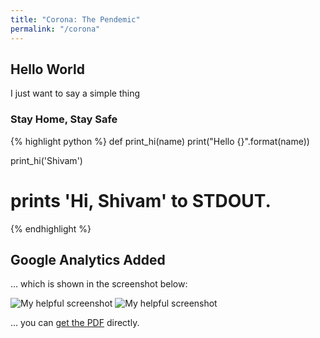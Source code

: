 ```yaml
---
title: "Corona: The Pendemic"
permalink: "/corona"
---
```


## Hello World

I just want to say a simple thing 

### Stay Home, Stay Safe

{% highlight python %}
def print_hi(name)
  print("Hello {}".format(name))

print_hi('Shivam')
# prints 'Hi, Shivam' to STDOUT.
{% endhighlight %}

## Google Analytics Added

... which is shown in the screenshot below:

![My helpful screenshot](/blog/assets/images/lti_logo.png)
![My helpful screenshot](https://www.google.com/images/branding/googlelogo/1x/googlelogo_color_272x92dp.png)

... you can [get the PDF](/blog/assets/UOM.pdf) directly.